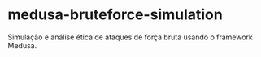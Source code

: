 # medusa-bruteforce-simulation
Simulação e análise ética de ataques de força bruta usando o framework Medusa.
